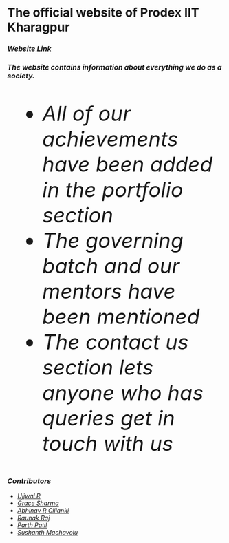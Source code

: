 <html>
  <body>
    <h1>The official website of <b>Prodex</b> IIT Kharagpur</h1>
    <h3><a href="https://prodex-iitkgp.netlify.app/"><i> Website Link<i></a></h3>
    <p>
    <h3>The website contains information about everything we do as a society. </h3>
      <font size="7">
      <ul>
        <li>All of our achievements have been added in the portfolio section</li>
        <li>The governing batch and our mentors have been mentioned</li>
        <li>The contact us section lets anyone who has queries get in touch with us</li>
      </ul>
      </font>
    </p>
  <h3>Contributors</h3>
  
  <ul>
    <li><a href="https://github.com/ujjwall-R">Ujjwal R</li>
    <li><a href="https://github.com/Grce47">Grace Sharma</li>
    <li><a href="https://github.com/JebronLames">Abhinav R Cillanki</li>
    <li><a href="https://github.com/Smartraunak">Raunak Raj</li>
    <li><a href="https://github.com/noobman99">Parth Patil</li>
    <li><a href="https://github.com/SushanthMV1">Sushanth Machavolu</li>
  </ul>
  </body>
  </html>
    
      
